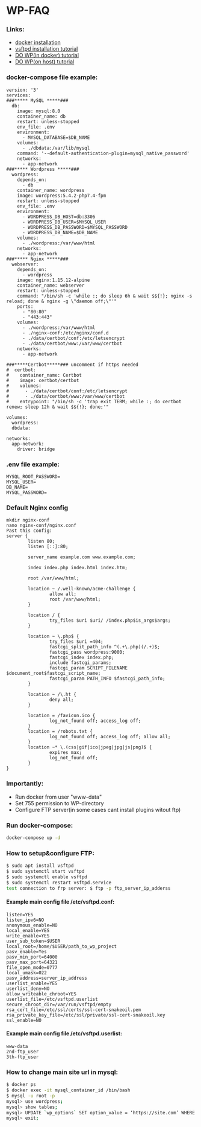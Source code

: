 # WP-FAQ
### Links:
- [docker installation](https://docs.docker.com/engine/install/)
- [vsftpd installation tutorial](https://phoenixnap.com/kb/install-ftp-server-on-ubuntu-vsftpd)
- [DO WP(in docker) tutorial](https://www.digitalocean.com/community/tutorials/how-to-install-wordpress-with-docker-compose)
- [DO WP(on host) tutorial](https://www.digitalocean.com/community/tutorials/how-to-install-wordpress-with-lemp-on-ubuntu-18-04)
### docker-compose file example:
```
version: '3'
services:
###***** MySQL *****###
  db:
    image: mysql:8.0
    container_name: db
    restart: unless-stopped
    env_file: .env
    environment:
      - MYSQL_DATABASE=$DB_NAME
    volumes: 
      - ./dbdata:/var/lib/mysql
    command: '--default-authentication-plugin=mysql_native_password'
    networks:
      - app-network
###***** Wordpress *****###
  wordpress:
    depends_on: 
      - db
    container_name: wordpress
    image: wordpress:5.4.2-php7.4-fpm
    restart: unless-stopped
    env_file: .env
    environment:
      - WORDPRESS_DB_HOST=db:3306
      - WORDPRESS_DB_USER=$MYSQL_USER
      - WORDPRESS_DB_PASSWORD=$MYSQL_PASSWORD
      - WORDPRESS_DB_NAME=$DB_NAME
    volumes:
      - ./wordpress:/var/www/html
    networks:
      - app-network
###***** Nginx *****###
  webserver:
    depends_on:
      - wordpress
    image: nginx:1.15.12-alpine
    container_name: webserver
    restart: unless-stopped
    command: "/bin/sh -c 'while :; do sleep 6h & wait $${!}; nginx -s reload; done & nginx -g \"daemon off;\"'"
    ports:
      - "80:80"
      - "443:443"
    volumes:
      - ./wordpress:/var/www/html
      - ./nginx-conf:/etc/nginx/conf.d   
      - ./data/certbot/conf:/etc/letsencrypt
      - ./data/certbot/www:/var/www/certbot
    networks:
      - app-network

###*****Certbot*****### uncomment if https needed 
#  certbot:
#    container_name: Certbot
#    image: certbot/certbot
#    volumes:
#      - ./data/certbot/conf:/etc/letsencrypt
#      - ./data/certbot/www:/var/www/certbot
#    entrypoint: "/bin/sh -c 'trap exit TERM; while :; do certbot renew; sleep 12h & wait $${!}; done;'"

volumes:
  wordpress:
  dbdata:

networks:
  app-network:
    driver: bridge
```
### .env file example:
```
MYSQL_ROOT_PASSWORD=
MYSQL_USER=
DB_NAME=
MYSQL_PASSWORD=
```
### Default Nginx config
```
mkdir nginx-conf
nano nginx-conf/nginx.conf
Past this config:
server {
        listen 80;
        listen [::]:80;

        server_name example.com www.example.com;

        index index.php index.html index.htm;

        root /var/www/html;

        location ~ /.well-known/acme-challenge {
                allow all;
                root /var/www/html;
        }

        location / {
                try_files $uri $uri/ /index.php$is_args$args;
        }

        location ~ \.php$ {
                try_files $uri =404;
                fastcgi_split_path_info ^(.+\.php)(/.+)$;
                fastcgi_pass wordpress:9000;
                fastcgi_index index.php;
                include fastcgi_params;
                fastcgi_param SCRIPT_FILENAME $document_root$fastcgi_script_name;
                fastcgi_param PATH_INFO $fastcgi_path_info;
        }

        location ~ /\.ht {
                deny all;
        }

        location = /favicon.ico {
                log_not_found off; access_log off;
        }
        location = /robots.txt {
                log_not_found off; access_log off; allow all;
        }
        location ~* \.(css|gif|ico|jpeg|jpg|js|png)$ {
                expires max;
                log_not_found off;
        }
}
```
### Importantly:
- Run docker from user "www-data"
- Set 755 permission to WP-directory
- Configure FTP server(in some cases cant install plugins witout ftp)
### Run docker-compose:
```sh
docker-compose up -d
```

### How to setup&configure FTP:
```sh
$ sudo apt install vsftpd
$ sudo systemctl start vsftpd
$ sudo systemctl enable vsftpd
$ sudo systemctl restart vsftpd.service
test connection to frp server: $ ftp -p ftp_server_ip_adderss
```
#### Example main config file /etc/vsftpd.conf:
```
listen=YES
listen_ipv6=NO
anonymous_enable=NO
local_enable=YES
write_enable=YES
user_sub_token=$USER
local_root=/home/$USER/path_to_wp_project
pasv_enable=Yes
pasv_min_port=64000
pasv_max_port=64321
file_open_mode=0777
local_umask=022
pasv_address=server_ip_address
userlist_enable=YES
userlist_deny=NO
allow_writeable_chroot=YES
userlist_file=/etc/vsftpd.userlist
secure_chroot_dir=/var/run/vsftpd/empty
rsa_cert_file=/etc/ssl/certs/ssl-cert-snakeoil.pem
rsa_private_key_file=/etc/ssl/private/ssl-cert-snakeoil.key
ssl_enable=NO
```
#### Example main config file /etc/vsftpd.userlist:
```
www-data
2nd-ftp_user
3th-ftp_user
```
### How to change main site url in mysql:
```sh
$ docker ps
$ docker exec -it mysql_container_id /bin/bash
$ mysql -u root -p
mysql> use wordpress;
mysql> show tables;
mysql> UPDATE `wp_options` SET option_value = ‘https://site.com’ WHERE option_name IN (‘siteurl’, ‘home’);
mysql> exit;
```
